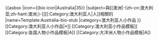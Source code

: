 {{asbox
|icon={{bio icon|Australia|35}}
|subject=與[[澳洲|-{zh-cn:澳大利亚;zh-hant:澳洲;}-]][[:Category:澳大利亚人|人]]相關的
|name=Template:Australia-bio-stub
|category=澳大利亚人小作品
}}<noinclude>
[[Category:澳大利亚人小作品|*]]
[[Category:澳大利亚小作品模板]]
[[Category:各国人物小作品模板|A]]
[[Category:大洋洲人物小作品模板|A]]
</noinclude>
